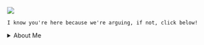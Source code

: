 <img src="https://github-readme-stats.vercel.app/api/top-langs/?username=execution&theme=github_dark"/>

```I know you're here because we're arguing, if not, click below!```

<details>
<summary>About Me</summary>
<summary>Age: 16</summary>
<summary>Located: United Kingdom</summary>
<summary>Alias: c0mpt0</summary>
<summary>Languages: Python, GoLang, vLang</summary>
<summary>Learning: vLang</summary>
<summary>Discord: 883772866322116660 (https://discord.id)</summary>
</details>
